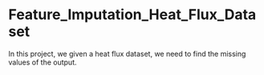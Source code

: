 # Feature_Imputation_Heat_Flux_Dataset
In this project, we given a heat flux dataset, we need to find the missing values of the output.
